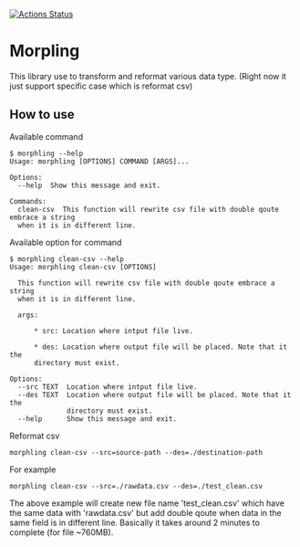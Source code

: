 [![Actions Status](https://github.com/Semooze/morphling/workflows/Morphling/badge.svg)](https://github.com/Semooze/Morphling/actions)


# Morpling

This library use to transform and reformat various data type. (Right now it just support specific case which is reformat csv)
## How to use

Available command 
```shell
$ morphling --help
Usage: morphling [OPTIONS] COMMAND [ARGS]...

Options:
  --help  Show this message and exit.

Commands:
  clean-csv  This function will rewrite csv file with double qoute embrace a string
  when it is in different line.
```

Available option for command
```shell
$ morphling clean-csv --help
Usage: morphling clean-csv [OPTIONS]

  This function will rewrite csv file with double qoute embrace a string
  when it is in different line.

  args:

      * src: Location where intput file live.

      * des: Location where output file will be placed. Note that it the
      directory must exist.

Options:
  --src TEXT  Location where intput file live.
  --des TEXT  Location where output file will be placed. Note that it the
              directory must exist.
  --help      Show this message and exit.

```

Reformat csv
```shell
morphling clean-csv --src=source-path --des=./destination-path
```

For example
```shell
morphling clean-csv --src=./rawdata.csv --des=./test_clean.csv
```

The above example will create new file name 'test_clean.csv' which have the same data with 'rawdata.csv' but add double qoute when
data in the same field is in different line. Basically it takes around 2 minutes to complete (for file ~760MB).